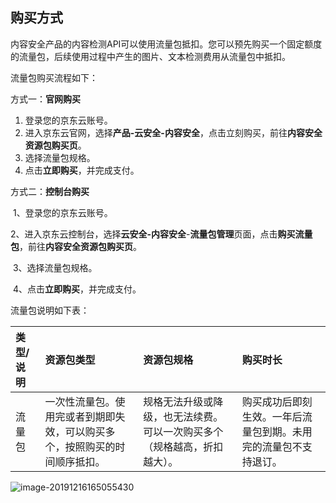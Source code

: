 ## 		购买方式

内容安全产品的内容检测API可以使用流量包抵扣。您可以预先购买一个固定额度的流量包，后续使用过程中产生的图片、文本检测费用从流量包中抵扣。

流量包购买流程如下：

方式一：**官网购买**

1. 登录您的京东云账号。
2. 进入京东云官网，选择**产品-云安全-内容安全**，点击立刻购买，前往**内容安全资源包购买页**。
3. 选择流量包规格。
4. 点击**立即购买**，并完成支付。

  方式二：**控制台购买**

​	 1、登录您的京东云账号。

​	 2、进入京东云控制台，选择**云安全-内容安全**-**流量包管理**页面，点击**购买流量包**，前往**内容安全资源包购买页**。

​	 3、选择流量包规格。

​	 4、点击**立即购买**，并完成支付。

流量包说明如下表：

| 类型/说明 | 资源包类型                                                   | 资源包规格                                                   | 购买时长                                                     |
| :-------- | :----------------------------------------------------------- | :----------------------------------------------------------- | :----------------------------------------------------------- |
| 流量包    | 一次性流量包。使用完或者到期即失效，可以购买多个，按照购买的时间顺序抵扣。 | 规格无法升级或降级，也无法续费。可以一次购买多个（规格越高，折扣越大）。 | 购买成功后即刻生效。一年后流量包到期。未用完的流量包不支持退订。 |

![image-20191216165055430](C:\Users\wangxuejiao17\AppData\Roaming\Typora\typora-user-images\image-20191216165055430.png)

